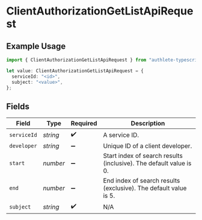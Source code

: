 # ClientAuthorizationGetListApiRequest

## Example Usage

```typescript
import { ClientAuthorizationGetListApiRequest } from "authlete-typescript-sdk/models/operations";

let value: ClientAuthorizationGetListApiRequest = {
  serviceId: "<id>",
  subject: "<value>",
};
```

## Fields

| Field                                                              | Type                                                               | Required                                                           | Description                                                        |
| ------------------------------------------------------------------ | ------------------------------------------------------------------ | ------------------------------------------------------------------ | ------------------------------------------------------------------ |
| `serviceId`                                                        | *string*                                                           | :heavy_check_mark:                                                 | A service ID.                                                      |
| `developer`                                                        | *string*                                                           | :heavy_minus_sign:                                                 | Unique ID of a client developer.<br/>                              |
| `start`                                                            | *number*                                                           | :heavy_minus_sign:                                                 | Start index of search results (inclusive). The default value is 0. |
| `end`                                                              | *number*                                                           | :heavy_minus_sign:                                                 | End index of search results (exclusive). The default value is 5.<br/> |
| `subject`                                                          | *string*                                                           | :heavy_check_mark:                                                 | N/A                                                                |